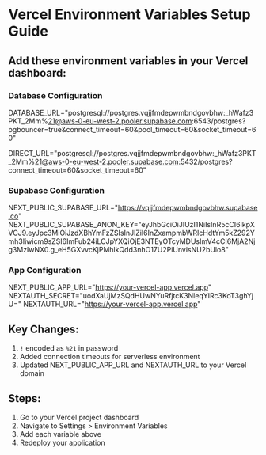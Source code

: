 # Vercel Environment Variables Setup Guide

## Add these environment variables in your Vercel dashboard:

### Database Configuration
DATABASE_URL="postgresql://postgres.vqjjfmdepwmbndgovbhw:_hWafz3PKT_2Mm%21@aws-0-eu-west-2.pooler.supabase.com:6543/postgres?pgbouncer=true&connect_timeout=60&pool_timeout=60&socket_timeout=60"

DIRECT_URL="postgresql://postgres.vqjjfmdepwmbndgovbhw:_hWafz3PKT_2Mm%21@aws-0-eu-west-2.pooler.supabase.com:5432/postgres?connect_timeout=60&socket_timeout=60"

### Supabase Configuration
NEXT_PUBLIC_SUPABASE_URL="https://vqjjfmdepwmbndgovbhw.supabase.co"
NEXT_PUBLIC_SUPABASE_ANON_KEY="eyJhbGciOiJIUzI1NiIsInR5cCI6IkpXVCJ9.eyJpc3MiOiJzdXBhYmFzZSIsInJlZiI6InZxampmbWRlcHdtYm5kZ292Ymh3Iiwicm9sZSI6ImFub24iLCJpYXQiOjE3NTEyOTcyMDUsImV4cCI6MjA2Njg3MzIwNX0.g_eH5GXvvcKjPMhlkQdd3nhO17U2PiUnvisNU2bUlo8"

### App Configuration
NEXT_PUBLIC_APP_URL="https://your-vercel-app.vercel.app"
NEXTAUTH_SECRET="uodXaUjMzSQdHUwNYuRfjtcK3NleqYIRc3KoT3ghYjU="
NEXTAUTH_URL="https://your-vercel-app.vercel.app"

## Key Changes:
1. `!` encoded as `%21` in password
2. Added connection timeouts for serverless environment
3. Updated NEXT_PUBLIC_APP_URL and NEXTAUTH_URL to your Vercel domain

## Steps:
1. Go to your Vercel project dashboard
2. Navigate to Settings > Environment Variables
3. Add each variable above
4. Redeploy your application